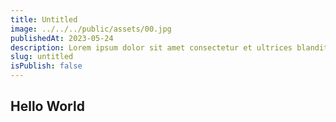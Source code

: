 ```yaml
---
title: Untitled
image: ../../../public/assets/00.jpg
publishedAt: 2023-05-24
description: Lorem ipsum dolor sit amet consectetur et ultrices blandit neque ege
slug: untitled
isPublish: false
---
```

## Hello World
